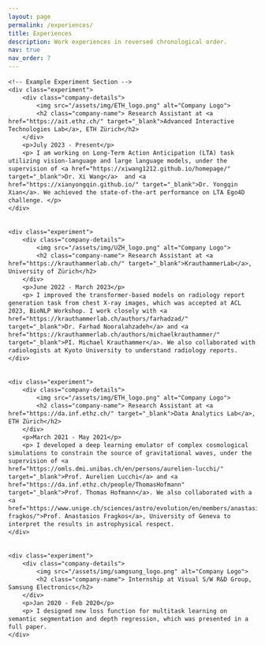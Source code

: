 ```yaml
---
layout: page
permalink: /experiences/
title: Experiences
description: Work experiences in reversed chronological order.
nav: true
nav_order: 7 
---
```

<html lang="en">
<head>
    <meta charset="UTF-8">
    <meta name="viewport" content="width=device-width, initial-scale=1.0">
    <title>My Experiment Page</title>
    <style>
        /* Add your CSS styles here */
        body {
            font-family: Arial, sans-serif;
        }
        .experiment {
            margin: 20px;
            border: 1px solid #ccc;
            padding: 20px;
            border-radius: 5px;
            display: flex;
            flex-direction: column;
            align-items: flex-start; /* Align items to the left */
        }
        .experiment img {
            max-width: 100px;
        }
        .company-details {
            display: flex;
            align-items: center;
        }
        .company-name {
            font-family: "Times New Roman", Times, serif;
            font-size: 20px;
            margin-left: 10px;
        }
        .experiment h2 {
            margin-top: 0;
            font-size: 24px;
        }
    </style>
</head>
<body>

    <!-- Example Experiment Section -->
    <div class="experiment">
        <div class="company-details">
            <img src="/assets/img/ETH_logo.png" alt="Company Logo">
            <h2 class="company-name"> Research Assistant at <a href="https://ait.ethz.ch/" target="_blank">Advanced Interactive Technologies Lab</a>, ETH Zürich</h2>
        </div>
        <p>July 2023 - Present</p>
        <p> I am working on Long-Term Action Anticipation (LTA) task utilizing vision-language and large language models, under the supervision of <a href="https://xiwang1212.github.io/homepage/" target="_blank">Dr. Xi Wang</a>  and <a href="https://xianyongqin.github.io/" target="_blank">Dr. Yongqin Xian</a>. We achieved the state-of-the-art performance on LTA Ego4D challenge. </p>
    </div>


    <div class="experiment">
        <div class="company-details">
            <img src="/assets/img/UZH_logo.png" alt="Company Logo">
            <h2 class="company-name"> Research Assistant at <a href="https://krauthammerlab.ch/" target="_blank">KrauthammerLab</a>, University of Zürich</h2>
        </div>
        <p>June 2022 - March 2023</p>
        <p> I improved the transformer-based models on radiology report generation task from chest X-ray images, which was accepted at ACL 2023, BioNLP Workshop. I work closely with <a href="https://krauthammerlab.ch/authors/farhadzad/" target="_blank">Dr. Farhad Nooralahzadeh</a> and <a href="https://krauthammerlab.ch/authors/michaelkrauthammer/" target="_blank">PI. Michael Krauthammer</a>. We also collaborated with radiologists at Kyoto University to understand radiology reports.
    </div>


    <div class="experiment">
        <div class="company-details">
            <img src="/assets/img/ETH_logo.png" alt="Company Logo">
            <h2 class="company-name"> Research Assistant at <a href="https://da.inf.ethz.ch/" target="_blank">Data Analytics Lab</a>, ETH Zürich</h2>
        </div>
        <p>March 2021 - May 2021</p>
        <p> I developed a deep learning emulator of complex cosmological simulations to constrain the source of gravitational waves, under the supervision of <a href="https://omls.dmi.unibas.ch/en/persons/aurelien-lucchi/" target="_blank">Prof. Aurelien Lucchi</a> and <a href="https://da.inf.ethz.ch/people/ThomasHofmann" target="_blank">Prof. Thomas Hofmann</a>. We also collaborated with a <a href="https://www.unige.ch/sciences/astro/evolution/en/members/anastasios-fragkos/">Prof. Anastasios Fragkos</a>, University of Geneva to interpret the results in astrophysical respect.
    </div>


    <div class="experiment">
        <div class="company-details">
            <img src="/assets/img/samgsung_logo.png" alt="Company Logo">
            <h2 class="company-name"> Internship at Visual S/W R&D Group, Samsung Electronics</h2>
        </div>
        <p>Jan 2020 - Feb 2020</p>
        <p> I designed new loss function for multitask learning on semantic segmentation and depth regression, which was presented in a full paper. 
    </div>


</body>
</html>

